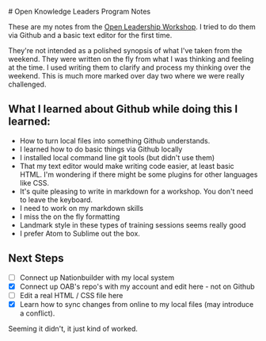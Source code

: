 # Open Knowledge Leaders Program Notes

These are my notes from the [Open Leadership Workshop](leaders.rufuspollock.org). I tried to do them via Github and a basic text editor for the first time.

They're not intended as a polished synopsis of what I've taken from the weekend. They were written on the fly from what I was thinking and feeling at the time. I used writing them to clarify and process my thinking over the weekend. This is much more marked over day two where we were really challenged.

## What I learned about Github while doing this I learned:

* How to turn local files into something Github understands.
* I learned how to do basic things via Github locally
* I installed local command line git tools (but didn't use them)
* That my text editor would make writing code easier, at least basic HTML. I'm wondering if there might be some plugins for other languages like CSS.
* It's quite pleasing to write in markdown for a workshop. You don't need to leave the keyboard.
* I need to work on my markdown skills
* I miss the on the fly formatting
* Landmark style in these types of training sessions seems really good
* I prefer Atom to Sublime out the box.

## Next Steps

- [ ] Connect up Nationbuilder with my local system
- [x] Connect up OAB's repo's with my account and edit here - not on Github
- [ ] Edit a real HTML / CSS file here
- [x] Learn how to sync changes from online to my local files (may introduce a conflict).

Seeming it didn't, it just kind of worked.  
